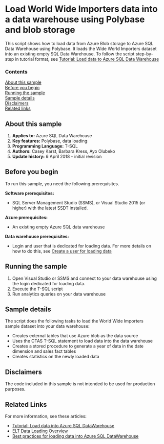 # Load World Wide Importers data into a data warehouse using Polybase and blob storage

This script shows how to load data from Azure Blob storage to Azure SQL Data Warehouse using Polybase. It loads the Wide World Importers dataset into an existing empty SQL Data Warehouse. To follow the script step-by-step in tutorial format, see [Tutorial: Load data to Azure SQL Data Warehouse](https://docs.microsoft.com/azure/sql-data-warehouse/load-data-wideworldimportersdw)

### Contents

[About this sample](#about-this-sample)<br/>
[Before you begin](#before-you-begin)<br/>
[Running the sample](#run-this-sample)<br/>
[Sample details](#sample-details)<br/>
[Disclaimers](#disclaimers)<br/>
[Related links](#related-links)<br/>


<a name=about-this-sample></a>

## About this sample

<!-- Delete the ones that don't apply -->
1. **Applies to:** Azure SQL Data Warehouse
2. **Key features:** Polybase, data loading
3. **Programming Language:** T-SQL
4. **Authors:** Casey Karst, Barbara Kress, Ayo Olubeko
5. **Update history:** 6 April 2018 - initial revision

<a name=before-you-begin></a>

## Before you begin

To run this sample, you need the following prerequisites.

**Software prerequisites:**

* SQL Server Management Studio (SSMS), or Visual Studio 2015 (or higher) with the latest SSDT installed.

**Azure prerequisites:**

* An existing empty Azure SQL data warehouse

**Data warehouse prerequisites:**

* Login and user that is dedicated for loading data. For more details on how to do this, see [Create a user for loading data](https://docs.microsoft.com/azure/sql-data-warehouse/load-data-wideworldimportersdw#create-a-user-for-loading-data)

<a name=run-this-sample></a>

## Running the sample

1. Open Visual Studio or SSMS and connect to your data warehouse using the login dedicated for loading data.
2. Execute the  T-SQL script
3. Run analytics queries on your data warehouse

## Sample details

The script does the following tasks to load the World Wide Importers sample dataset into your data warehouse:

* Creates external tables that use Azure blob as the data source
* Uses the CTAS T-SQL statement to load data into the data warehouse
* Creates a stored procedure to generate a year of data in the date dimension and sales fact tables
* Creates statistics on the newly loaded data

<a name=disclaimers></a>

## Disclaimers
The code included in this sample is not intended to be used for production purposes.

<a name=related-links></a>

## Related Links
<!-- Links to more articles. Remember to delete "en-us" from the link path. -->
For more information, see these articles:
- [Tutorial: Load data into Azure SQL DataWarehouse](https://docs.microsoft.com/azure/sql-data-warehouse/load-data-wideworldimportersdw)
- [ELT Data Loading Overview](https://docs.microsoft.com/azure/sql-data-warehouse/design-elt-data-loading)
- [Best practices for loading data into Azure SQL DataWarehouse](https://docs.microsoft.com/azure/sql-data-warehouse/guidance-for-loading-data)
